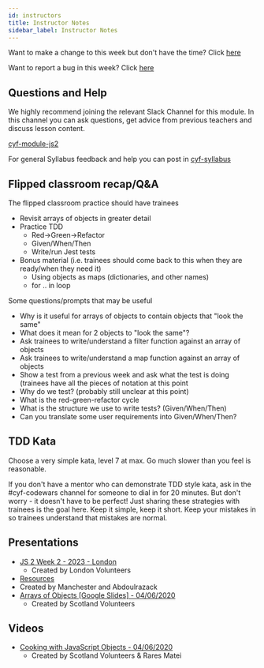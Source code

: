 ```yaml
---
id: instructors
title: Instructor Notes
sidebar_label: Instructor Notes
---
```


Want to make a change to this week but don't have the time? Click [here](https://github.com/CodeYourFuture/syllabus/issues/new?assignees=&labels=enhancement&template=change-request.md&title=)

Want to report a bug in this week? Click [here](https://github.com/CodeYourFuture/syllabus/issues/new?assignees=&labels=bug&template=bug-report.md&title=)

## Questions and Help

We highly recommend joining the relevant Slack Channel for this module. In this channel you can ask questions, get advice from previous teachers and discuss lesson content.

[cyf-module-js2](https://codeyourfuture.slack.com/archives/C7TGMCLS2)

For general Syllabus feedback and help you can post in [cyf-syllabus](https://codeyourfuture.slack.com/archives/C012UUW69S8)

## Flipped classroom recap/Q&A

The flipped classroom practice should have trainees

- Revisit arrays of objects in greater detail
- Practice TDD
  - Red->Green->Refactor
  - Given/When/Then
  - Write/run Jest tests
- Bonus material (i.e. trainees should come back to this when they are ready/when they need it)
  - Using objects as maps (dictionaries, and other names)
  - for .. in loop

Some questions/prompts that may be useful

- Why is it useful for arrays of objects to contain objects that "look the same"
- What does it mean for 2 objects to "look the same"?
- Ask trainees to write/understand a filter function against an array of objects
- Ask trainees to write/understand a map function against an array of objects
- Show a test from a previous week and ask what the test is doing (trainees have all the pieces of notation at this point
- Why do we test? (probably still unclear at this point)
- What is the red-green-refactor cycle
- What is the structure we use to write tests? (Given/When/Then)
- Can you translate some user requirements into Given/When/Then?

## TDD Kata

Choose a very simple kata, level 7 at max. Go much slower than you feel is reasonable.

If you don't have a mentor who can demonstrate TDD style kata, ask in the #cyf-codewars channel for someone to dial in for 20 minutes. But don't worry - it doesn't have to be perfect! Just sharing these strategies with trainees is the goal here. Keep it simple, keep it short. Keep your mistakes in so trainees understand that mistakes are normal.

## Presentations

- [JS 2 Week 2 - 2023 - London](https://docs.google.com/presentation/d/10nxax7Fs_Mu42C164rCddkMRx4tGFBxShYTYJllYdLw/edit?usp=sharing)
  - Created by London Volunteers
- [Resources](https://github.com/Abdoulrazack95/Object-Lesson)
- Created by Manchester and Abdoulrazack
- [Arrays of Objects [Google Slides] - 04/06/2020](https://docs.google.com/presentation/d/1lM7ob_J99zr307zVXjNRqtuPDtby_rw6FS8QuQBPwjY/edit)
  - Created by Scotland Volunteers

## Videos

- [Cooking with JavaScript Objects - 04/06/2020](https://www.youtube.com/watch?v=9mqdXm7ojYU)
  - Created by Scotland Volunteers & Rares Matei
